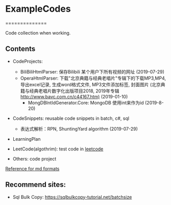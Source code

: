 # ExampleCodes

==============

Code collection when working.

## Contents

* CodeProjects:
  * BiliBiliHtmlParser: 保存Bilibili 某个用户下所有视频的网址 (2019-07-29)
  * OperaHtmlParser: 下载"北京典籍与经典老唱片"专辑下的下载MP3,MP4, 导出excel记录, 生成word格式文件, MP3文件添加标签, 封面图片 (北京典籍与经典老唱片数字化出版项目2018, 2019年专辑<http://www.bavc.com.cn/c44167.htm)> (2019-01-10)
    * MongDBIntIdGenerator.Core: MongoDB 使用int来作为id (2019-8-20)

* CodeSnippets: reusable code snippets in batch, c#, sql
  * 表达式解析：RPN, ShuntingYard algorithm (2019-07-29)

* LearningPlan

* LeetCode(algothrim): test code in [leetcode](https://leetcode.com/)

* Others: code project

[Reference for md formats](https://guides.github.com/features/mastering-markdown/)


## Recommend sites:

* Sql Bulk Copy:
 https://sqlbulkcopy-tutorial.net/batchsize
